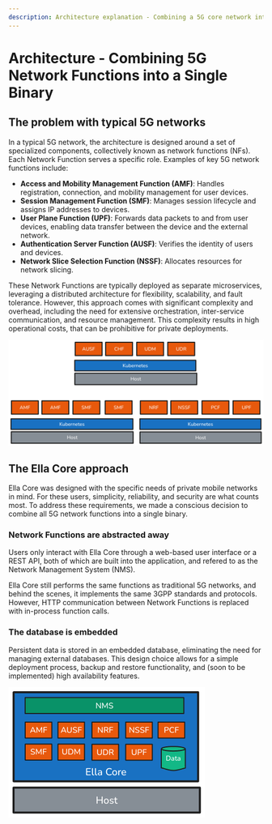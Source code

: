 ```yaml
---
description: Architecture explanation - Combining a 5G core network into a Single Binary.
---
```


# Architecture - Combining 5G Network Functions into a Single Binary

## The problem with typical 5G networks

In a typical 5G network, the architecture is designed around a set of specialized components, collectively known as network functions (NFs). Each Network Function serves a specific role. Examples of key 5G network functions include:

- **Access and Mobility Management Function (AMF)**: Handles registration, connection, and mobility management for user devices.
- **Session Management Function (SMF)**: Manages session lifecycle and assigns IP addresses to devices.
- **User Plane Function (UPF)**: Forwards data packets to and from user devices, enabling data transfer between the device and the external network.
- **Authentication Server Function (AUSF)**: Verifies the identity of users and devices.
- **Network Slice Selection Function (NSSF)**: Allocates resources for network slicing.

These Network Functions are typically deployed as separate microservices, leveraging a distributed architecture for flexibility, scalability, and fault tolerance. However, this approach comes with significant complexity and overhead, including the need for extensive orchestration, inter-service communication, and resource management. This complexity results in high operational costs, that can be prohibitive for private deployments.

![Traditional 5G Networks](../images/traditional_5g.png)

## The Ella Core approach

Ella Core was designed with the specific needs of private mobile networks in mind. For these users, simplicity, reliability, and security are what counts most. To address these requirements, we made a conscious decision to combine all 5G network functions into a single binary.

### Network Functions are abstracted away

Users only interact with Ella Core through a web-based user interface or a REST API, both of which are built into the application, and refered to as the Network Management System (NMS).

Ella Core still performs the same functions as traditional 5G networks, and behind the scenes, it implements the same 3GPP standards and protocols. However, HTTP communication between Network Functions is replaced with in-process function calls.

### The database is embedded

Persistent data is stored in an embedded database, eliminating the need for managing external databases. This design choice allows for a simple deployment process, backup and restore functionality, and (soon to be implemented) high availability features.

![The Ella Core approach](../images/ella_nfs.png)
